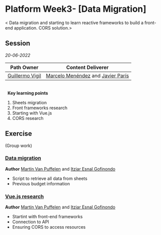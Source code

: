 # Platform Week3- [Data Migration]

< Data migration and starting to learn reactive frameworks to build a front-end application. CORS solution.>

## Session

*20-06-2022*

<!-- (Do not change the line below!!!) -->
| **Path Owner** | **Content Deliverer** | 
| --- | --- | 
| [Guillermo Vigil](https://github.com/guillermotti) | [Marcelo Menéndez](https://github.com/marcemv90) and [Javier París](https://github.com/JParisR) | \ 

\
&nbsp; <!-- (Do not change this and above line PLEASE!!!) -->
**Key learning points** <!-- (Do not change this line!!!) -->
1. Sheets migration
2. Front frameworks research
3. Starting with Vue.js
4. CORS research


## Exercise
(Group work) <!-- Comment wheter if it is autonomous or group work -->
<Statement>

### [Data migration](https://github.com/empathyco/academy-platform-training-budget/blob/main/back/data-migration.js)
**Author** [Martín Van Puffelen](https://github.com/martinvplopez) and [Itziar Esnal Gofinondo](https://github.com/ItziEG)
- Script to retrieve all data from sheets
- Previous budget information

### [Vue.js research](https://github.com/empathyco/academy-platform-training-budget/blob/main/docs/ui.md)
**Author** [Martín Van Puffelen](https://github.com/martinvplopez) and [Itziar Esnal Gofinondo](https://github.com/ItziEG)
- Startint with front-end frameworks
- Connection to API
- Ensuring CORS to access resources

